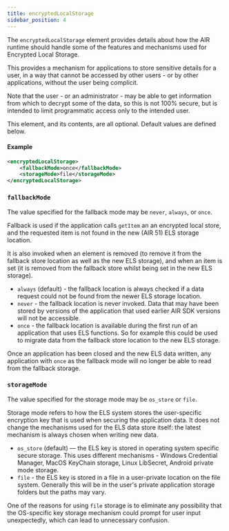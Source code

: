 ```yaml
---
title: encryptedLocalStorage
sidebar_position: 4
---
```


The `encryptedLocalStorage` element provides details about how the AIR runtime should handle some of the features and mechanisms used for Encrypted Local Storage.

This provides a mechanism for applications to store sensitive details for a user, in a way that cannot be accessed by other users - or by other applications, without the user being complicit.

Note that the user - or an administrator - may be able to get information from which to decrypt some of the data, so this is not 100% secure, but is intended to limit programmatic access only to the intended user.

This element, and its contents, are all optional. Default values are defined below.

#### Example

```xml
<encryptedLocalStorage> 
    <fallbackMode>once</fallbackMode> 
    <storageMode>file</storageMode> 
</encryptedLocalStorage>
```


### `fallbackMode`

The value specified for the fallback mode may be `never`, `always`, or `once`.

Fallback is used if the application calls `getItem` an an encrypted local store, and the requested item is not found in the new (AIR 51) ELS storage location.

It is also invoked when an element is removed (to remove it from the fallback store location as well as the new ELS storage), and when an item is set (it is removed from the fallback store whilst being set in the new ELS storage).

  - `always` (default) - the fallback location is always checked if a data request could not be found from the newer ELS storage location.
  - `never` - the fallback location is never invoked. Data that may have been stored by versions of the application that used earlier AIR SDK versions will not be accessible.
  - `once` - the fallback location is available during the first run of an application that uses ELS functions. So for example this could be used to migrate data from the fallback store location to the new ELS storage.

Once an application has been closed and the new ELS data written, any application with `once` as the fallback mode will no longer be able to read from the fallback storage.


### `storageMode`

The value specified for the storage mode may be `os_store` or `file`.

Storage mode refers to how the ELS system stores the user-specific encryption key that is used when securing the application data. It does not change the mechanisms used for the ELS data store itself: the latest mechanism is always chosen when writing new data.

  - `os_store` (default) — the ELS key is stored in operating system specific secure storage. This uses different mechanisms - Windows Credential Manager, MacOS KeyChain storage, Linux LibSecret, Android private mode storage.
  - `file` - the ELS key is stored in a file in a user-private location on the file system. Generally this will be in the user's private application storage folders but the paths may vary.

One of the reasons for using `file` storage is to eliminate any possibility that the OS-specific key storage mechanism could prompt for user input unexpectedly, which can lead to unnecessary confusion.

